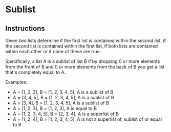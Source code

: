 # Sublist

## Instructions

Given two lists determine if the first list is contained within the second
list, if the second list is contained within the first list, if both lists are
contained within each other or if none of these are true.

Specifically, a list A is a sublist of list B if by dropping 0 or more elements
from the front of B and 0 or more elements from the back of B you get a list
that's completely equal to A.

Examples:

- A = [1, 2, 3], B = [1, 2, 3, 4, 5], A is a sublist of B
- A = [3, 4, 5], B = [1, 2, 3, 4, 5], A is a sublist of B
- A = [3, 4], B = [1, 2, 3, 4, 5], A is a sublist of B
- A = [1, 2, 3], B = [1, 2, 3], A is equal to B
- A = [1, 2, 3, 4, 5], B = [2, 3, 4], A is a superlist of B
- A = [1, 2, 4], B = [1, 2, 3, 4, 5], A is not a superlist of, sublist of or equal to B
